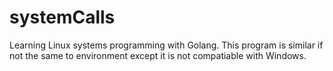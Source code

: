 # systemCalls
Learning Linux systems programming with Golang.
This program is similar if not the same to environment except it is not compatiable with Windows.